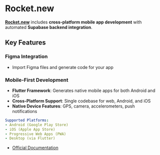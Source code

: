 # Rocket.new

**[Rocket.new](https://rocket.new)** includes **cross-platform mobile app development** with automated **Supabase backend integration**.

## Key Features

### Figma Integration
- Import Figma files and generate code for your app

### Mobile-First Development
- **Flutter Framework**: Generates native mobile apps for both Android and iOS
- **Cross-Platform Support**: Single codebase for web, Android, and iOS
- **Native Device Features**: GPS, camera, accelerometers, push notifications

```yaml
Supported Platforms:
- Android (Google Play Store)
- iOS (Apple App Store) 
- Progressive Web Apps (PWA)
- Desktop (via Flutter)
```

- [Official Documentation](https://docs.rocket.new)



